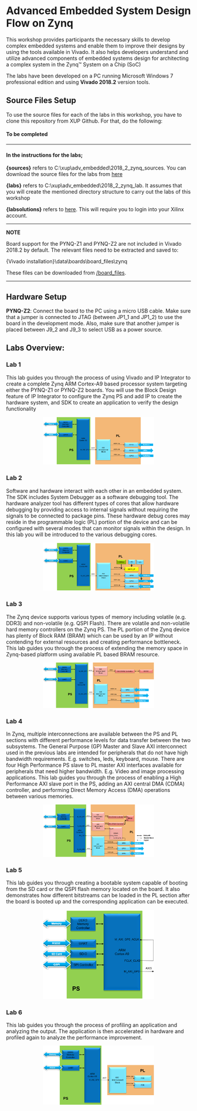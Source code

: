 # Advanced Embedded System Design Flow on Zynq
This workshop provides participants the necessary skills to develop complex embedded systems and enable them to improve their designs by using the tools available in Vivado. It also helps developers understand and utilize advanced components of embedded systems design for architecting a complex system in the Zynq™ System on a Chip (SoC)

The labs have been developed on a PC running Microsoft Windows 7 professional edition and using **Vivado 2018.2** version tools.

## Source Files Setup

To use the source files for each of the labs in this workshop, you have to clone this repository from XUP Github. For that, do the following:

#### To be completed

---
#### In the instructions for the labs;

**{sources}** refers to C:\xup\adv_embedded\2018_2_zynq_sources. You can download the source files for the labs from [here](https://www.xilinx.com/support/university/vivado/vivado-workshops/Vivado-adv-embedded-design-zynq.html)

**{labs}** refers to C:\xup\adv_embedded\2018_2_zynq_lab. It assumes that you will create the mentioned directory structure to carry out the labs of this workshop

**{labsolutions}** refers to [here](https://www.xilinx.com/support/university/vivado/vivado-workshops/Vivado-adv-embedded-design-zynq.html). This will require you to login into your Xilinx account.

---
**NOTE**

Board support for the PYNQ-Z1 and PYNQ-Z2 are not included in Vivado 2018.2 by default. The relevant files need to be extracted and saved to:

 {Vivado installation}\data\boards\board_files\zynq

These files can be downloaded from [/board_files](https://www.xilinx.com/support/university/vivado/vivado-workshops/Vivado-adv-embedded-design-zynq.html). 

---

## Hardware Setup


**PYNQ-Z2**:  Connect the board to the PC using a micro USB cable. Make sure that a jumper is connected to JTAG (between JP1_1 and JP1_2) to use the board in the development mode.  Also, make sure that another jumper is placed between J9_2 and J9_3 to select USB as a power source.

## Labs Overview:

### Lab 1

This lab guides you through the process of using Vivado and IP Integrator to create a complete Zynq ARM Cortex-A9 based processor system targeting either the PYNQ-Z1 or PYNQ-Z2 boards.  You will use the Block Design feature of IP Integrator to configure the Zynq PS and add IP to create the hardware system, and SDK to create an application to verify the design functionality
    <p align="center">
    <img src ="./images/lab1/Fig1.png" width="60%" height="80%"/>
    </p>
    <p align = "center">
    </p>

### Lab 2
Software and hardware interact with each other in an embedded system.  The SDK includes System Debugger as a software debugging tool.  The hardware analyzer tool has different types of cores that allow hardware debugging by providing access to internal signals without requiring the signals to be connected to package pins. These hardware debug cores may reside in the programmable logic (PL) portion of the device and can be configured with several modes that can monitor signals within the design. In this lab you will be introduced to the various debugging cores.  
    <p align="center">
    <img src ="./images/lab2/Fig1.png" width="60%" height="80%"/>
    </p>
    <p align = "center">
    </p>

### Lab 3
The Zynq device supports various types of memory including volatile (e.g. DDR3) and non-volatile (e.g. QSPI Flash). There are volatile and non-volatile hard memory controllers on the Zynq PS. The PL portion of the Zynq device has plenty of Block RAM (BRAM) which can be used by an IP without contending for external resources and creating performance bottleneck. This lab guides you through the process of extending the memory space in Zynq-based platform using available PL based BRAM resource.
    <p align="center">
    <img src ="./images/lab3/Fig1.png" width="60%" height="80%"/>
    </p>
    <p align = "center">
    </p>

### Lab 4
In Zynq, multiple interconnections are available between the PS and PL sections with different performance levels for data transfer between the two subsystems. The General Purpose (GP) Master and Slave AXI interconnect used in the previous labs are intended for peripherals that do not have high bandwidth requirements. E.g. switches, leds, keyboard, mouse. There are four High Performance PS slave to PL master AXI interfaces available for peripherals that need higher bandwidth. E.g. Video and image processing applications. This lab guides you through the process of enabling a High Performance AXI slave port in the PS, adding an AXI central DMA (CDMA) controller, and performing Direct Memory Access (DMA) operations between various memories.
    <p align="center">
    <img src ="./images/lab4/Fig1.png" width="60%" height="80%"/>
    </p>
    <p align = "center">
    </p>

### Lab 5
This lab guides you through creating a bootable system capable of booting from the SD card or the QSPI flash memory located on the board. It also demonstrates how different bitstreams can be loaded in the PL section after the board is booted up and the corresponding application can be executed.
    <p align="center">
    <img src ="./images/lab5/Fig1.png" width="60%" height="80%"/>
    </p>
    <p align = "center">
    </p>

### Lab 6
This lab guides you through the process of profiling an application and analyzing the output. The application is then accelerated in hardware and profiled again to analyze the performance improvement. 
    <p align="center">
    <img src ="./images/lab6/Fig1.png" width="60%" height="80%"/>
    </p>
    <p align = "center">
    </p>
